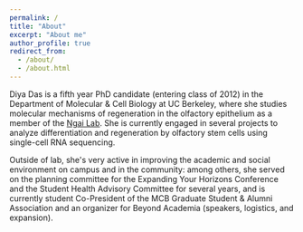 ```yaml
---
permalink: /
title: "About"
excerpt: "About me"
author_profile: true
redirect_from: 
  - /about/
  - /about.html
---
```


Diya Das is a fifth year PhD candidate (entering class of 2012) in the Department of Molecular & Cell Biology at UC Berkeley, where she studies molecular mechanisms of regeneration in the olfactory epithelium as a member of the [Ngai Lab](https://sites.google.com/site/ngaineuro/). She is currently engaged in several projects to analyze differentiation and regeneration by olfactory stem cells using single-cell RNA sequencing.

Outside of lab, she's very active in improving the academic and social environment on campus and in the community: among others, she served on the planning committee for the Expanding Your Horizons Conference and the Student Health Advisory Committee for several years, and is currently student Co-President of the MCB Graduate Student & Alumni Association and an organizer for Beyond Academia (speakers, logistics, and expansion). 


